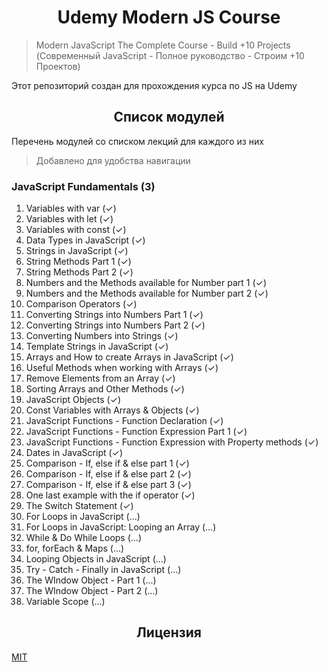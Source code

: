 <h1 align="center">Udemy Modern JS Course</h1>

> Modern JavaScript The Complete Course - Build +10 Projects (Современный JavaScript - Полное руководство - Строим +10 Проектов)

Этот репозиторий создан для прохождения курса по JS на Udemy

<h2 align="center">Список модулей</h2>

Перечень модулей со списком лекций для каждого из них

> Добавлено для удобства навигации

### JavaScript Fundamentals (3)

1. Variables with var (✓)
2. Variables with let (✓)
3. Variables with const (✓)
4. Data Types in JavaScript (✓)
5. Strings in JavaScript (✓)
6. String Methods Part 1 (✓)
7. String Methods Part 2 (✓)
8. Numbers and the Methods available for Number part 1 (✓)
9. Numbers and the Methods available for Number part 2 (✓)
10. Comparison Operators (✓)
11. Converting Strings into Numbers Part 1 (✓)
12. Converting Strings into Numbers Part 2 (✓)
13. Converting Numbers into Strings (✓)
14. Template Strings in JavaScript (✓)
15. Arrays and How to create Arrays in JavaScript (✓)
16. Useful Methods when working with Arrays (✓)
17. Remove Elements from an Array (✓)
18. Sorting Arrays and Other Methods (✓)
19. JavaScript Objects (✓)
20. Const Variables with Arrays & Objects (✓)
21. JavaScript Functions - Function Declaration (✓)
22. JavaScript Functions - Function Expression Part 1 (✓)
23. JavaScript Functions - Function Expression with Property methods (✓)
24. Dates in JavaScript (✓)
25. Comparison - If, else if & else part 1 (✓)
26. Comparison - If, else if & else part 2 (✓)
27. Comparison - If, else if & else part 3 (✓)
28. One last example with the if operator (✓)
29. The Switch Statement (✓)
30. For Loops in JavaScript (...)
31. For Loops in JavaScript: Looping an Array (...)
32. While & Do While Loops (...)
33. for, forEach & Maps (...)
34. Looping Objects in JavaScript (...)
35. Try - Catch - Finally in JavaScript (...)
36. The WIndow Object - Part 1 (...)
37. The WIndow Object - Part 2 (...)
38. Variable Scope (...)

<h2 align="center">Лицензия</h2>

[MIT](/LICENSE)
